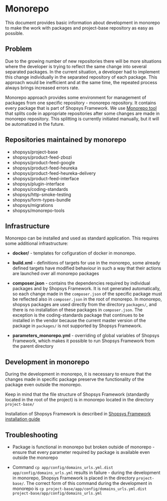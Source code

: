 # Monorepo

This document provides basic information about development in monorepo to make the work with packages and project-base repository as easy as possible.

## Problem
Due to the growing number of new repositories there will be more situations where the developer is trying to reflect the same change into several separated packages. In the current situation, a developer had to implement
this change individually in the separated repository of each package.
This approach would be inefficient and at the same time, the repeated process always
brings increased errors rate.

Monorepo approach provides some environment for management of packages from one specific
repository - monorepo repository. It contains every package that is part of Shopsys Framework.
We use [Monorepo tool](./packages/monorepo-tools) that splits code in appropriate repositories
after some changes are made in monorepo repository. This splitting is currently initiated manually,
but it will be automatized in the future.

## Repositories maintained by monorepo

* shopsys/project-base
* shopsys/product-feed-zbozi
* shopsys/product-feed-google
* shopsys/product-feed-heureka
* shopsys/product-feed-heureka-delivery
* shopsys/product-feed-interface
* shopsys/plugin-interface
* shopsys/coding-standards
* shopsys/http-smoke-testing
* shopsys/form-types-bundle
* shopsys/migrations
* shopsys/monorepo-tools

## Infrastructure
Monorepo can be installed and used as standard application. This requires some additional infrastructure:

* **docker/** - templates for cofiguration of docker in monorepo.

* **build.xml** - definitions of targets for use in the monorepo, some already defined targets
have modified behaviour in such a way that their actions are launched over all monorepo packages

* **composer.json** - contains the dependencies required by individual packages and by Shopsys Framework.
It is not generated automatically, so each change made in the `composer.json` of the specific package must be reflected
also in `composer.json` in the root of monorepo. In monorepo, shopsys packages are used directly from the directory
`packages/`, and there is no installation of these packages in `composer.json`. The exception is the coding-standards
package that continues to be installed in the vendor because the current master version of the package in
`packages/` is not supported by Shopsys Framework.

* **parameters_monorepo.yml** - overriding of global variables of Shopsys Framework, which makes it possible to run 
Shopsys Framework from the parent directory

## Development in monorepo
During the development in monorepo, it is necessary to ensure that the changes made in specific package
preserve the functionality of the package even outside the monorepo.
 
Keep in mind that the file structure of Shopsys Framework (standardly located in the root of the project) is in monorepo
located in the directory `project-base/`

Installation of Shopsys Framework is described in [Shopsys Framework installation guide](./project-base/docs/introduction/installation-guide.md)

## Troubleshooting
* Package is functional in monorepo but broken outside of monorepo - ensure that every parameter required by package
is available even outside the monorepo

* Command `cp app/config/domains_urls.yml.dist app/config/domains_urls.yml` results in failure - during the development
in monorepo, Shopsys Framework is placed in the directory `project-base/`. The correct form of this command during the
development in monorepo is `cp project-base/app/config/domains_urls.yml.dist project-base/app/config/domains_urls.yml`
